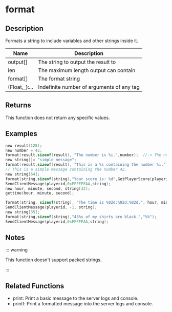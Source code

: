 # format

## Description

Formats a string to include variables and other strings inside it.

| Name           | Description                               |
| -------------- | ----------------------------------------- |
| output[]       | The string to output the result to        |
| len            | The maximum length output can contain     |
| format[]       | The format string                         |
| {Float,\_}:... | Indefinite number of arguments of any tag |

## Returns

This function does not return any specific values.

## Examples

```c
new result[128];
new number = 42;
format(result,sizeof(result), "The number is %i.",number);  //-> The number is 42.
new string[]= "simple message";
format(result,sizeof(result), "This is a %s containing the number %i.", string, number);
// This is a simple message containing the number 42.
new string[64];
format(string,sizeof(string),"Your score is: %d",GetPlayerScore(playerid));
SendClientMessage(playerid,0xFFFFFFAA,string);
new hour, minute, second, string[32];
gettime(hour, minute, second);

format(string, sizeof(string), "The time is %02d:%02d:%02d.", hour, minute, second); // will output something like 09:45:02
SendClientMessage(playerid, -1, string);
new string[35];
format(string,sizeof(string),"43%s of my shirts are black.","%%");
SendClientMessage(playerid,0xFFFFFAA,string);
```

## Notes

::: warning

This function doesn't support packed strings.

:::

## Related Functions

- print: Print a basic message to the server logs and console.
- printf: Print a formatted message into the server logs and console.
